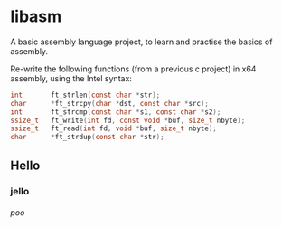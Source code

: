# libasm

A basic assembly language project, to learn and practise the basics of assembly.

Re-write the following functions (from a previous c project) in x64 assembly, using the Intel syntax:

```C
int       ft_strlen(const char *str);
char      *ft_strcpy(char *dst, const char *src);
int       ft_strcmp(const char *s1, const char *s2);
ssize_t   ft_write(int fd, const void *buf, size_t nbyte);
ssize_t   ft_read(int fd, void *buf, size_t nbyte);
char      *ft_strdup(const char *str);
```
## Hello

### jello

###### poo
